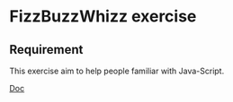 # FizzBuzzWhizz exercise

## Requirement
This exercise aim to help people familiar with Java-Script.

[Doc](https://github.com/Tony---Zhang/pos/blob/master/FizzBuzzWhizz/doc/FizzBuzzWhizz.pdf)
